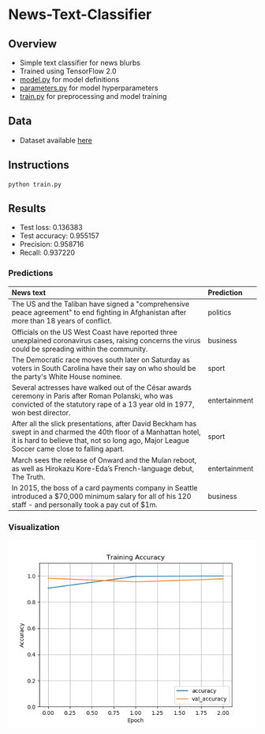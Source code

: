 # News-Text-Classifier

## Overview
* Simple text classifier for news blurbs
* Trained using TensorFlow 2.0
* [model.py](https://github.com/mikepatel/News-Text-Classifier/blob/master/model.py) for model definitions
* [parameters.py](https://github.com/mikepatel/News-Text-Classifier/blob/master/parameters.py) for model hyperparameters
* [train.py](https://github.com/mikepatel/News-Text-Classifier/blob/master/train.py) for preprocessing and model training

## Data
* Dataset available [here](https://github.com/mikepatel/News-Text-Classifier/blob/master/data/bbc-text.csv)

## Instructions
```
python train.py
```

## Results
* Test loss: 0.136383
* Test accuracy: 0.955157
* Precision: 0.958716
* Recall: 0.937220

### Predictions
| News text | Prediction |
:-----------|:------------
| The US and the Taliban have signed a "comprehensive peace agreement" to end fighting in Afghanistan after more than 18 years of conflict. | politics |
| Officials on the US West Coast have reported three unexplained coronavirus cases, raising concerns the virus could be spreading within the community. | business |
| The Democratic race moves south later on Saturday as voters in South Carolina have their say on who should be the party's White House nominee. | sport |
| Several actresses have walked out of the César awards ceremony in Paris after Roman Polanski, who was convicted of the statutory rape of a 13 year old in 1977, won best director. | entertainment |
| After all the slick presentations, after David Beckham has swept in and charmed the 40th floor of a Manhattan hotel, it is hard to believe that, not so long ago, Major League Soccer came close to falling apart. | sport |
| March sees the release of Onward and the Mulan reboot, as well as Hirokazu Kore-Eda’s French-language debut, The Truth. | entertainment |
| In 2015, the boss of a card payments company in Seattle introduced a $70,000 minimum salary for all of his 120 staff - and personally took a pay cut of $1m. | business |

### Visualization
![25 February 2020](https://github.com/mikepatel/News-Text-Classifier/blob/master/results/25-02-2020_18-28-21/Training%20Accuracy.png)
